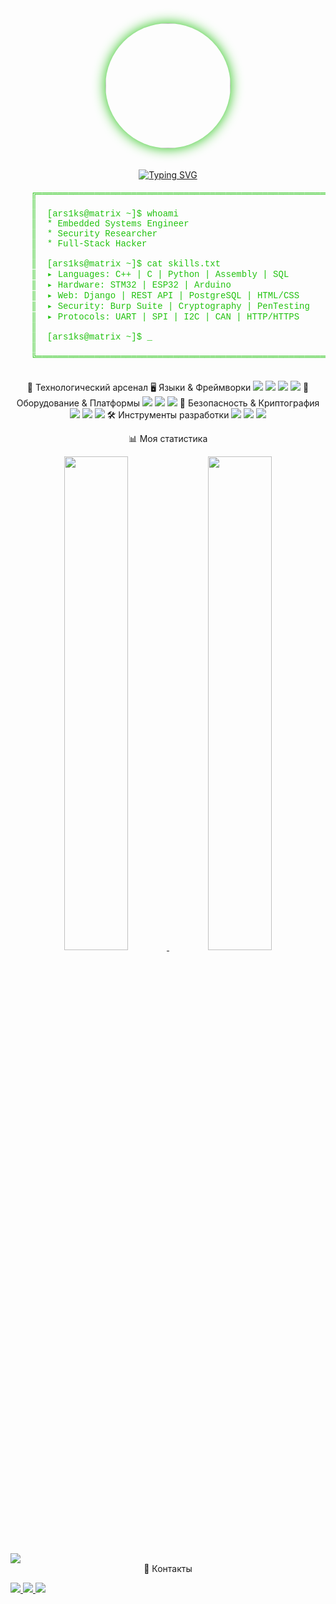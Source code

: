 <div align="center">
  <img src="https://raw.githubusercontent.com/ars1ks/ars1ks/main/your-photo.jpg" width="200" style="border-radius: 50%; box-shadow: 0 0 20px #20C20E; margin-bottom: 20px;"/>

[![Typing SVG](https://readme-typing-svg.demolab.com?font=Fira+Code&weight=600&size=26&duration=4000&pause=1000&color=20C20E&width=550&lines=Embedded+Systems+Engineer;Reverse+Engineering+Enthusiast;C%2B%2B%2FC%2FPython+Developer;IoT+Wizard+%F0%9F%94%A5)](https://git.io/typing-svg)

<div align="left">
  <pre style="color: #20C20E; font-family: 'Courier New', monospace;">
    ╔════════════════════════════════════════════════════════════════════════════════════════════╗
    ║                                                                                            ║
    ║  <span style="color: #20C20E;">[ars1ks@matrix ~]$ whoami</span>                                                              ║
    ║  <span style="color: #20C20E;">* Embedded Systems Engineer</span>                                                          ║
    ║  <span style="color: #20C20E;">* Security Researcher</span>                                                                ║
    ║  <span style="color: #20C20E;">* Full-Stack Hacker</span>                                                                  ║
    ║                                                                                            ║
    ║  <span style="color: #20C20E;">[ars1ks@matrix ~]$ cat skills.txt</span>                                                    ║
    ║  <span style="color: #20C20E;">▸ Languages: C++ | C | Python | Assembly | SQL</span>                                       ║
    ║  <span style="color: #20C20E;">▸ Hardware: STM32 | ESP32 | Arduino </span>                                   ║
    ║  <span style="color: #20C20E;">▸ Web: Django | REST API | PostgreSQL | HTML/CSS</span>                                     ║
    ║  <span style="color: #20C20E;">▸ Security: Burp Suite | Cryptography | PenTesting</span>                                    ║
    ║  <span style="color: #20C20E;">▸ Protocols: UART | SPI | I2C | CAN | HTTP/HTTPS</span>                                      ║
    ║                                                                                            ║
    ║  <span style="color: #20C20E;">[ars1ks@matrix ~]$</span> <span style="color: #20C20E; animation: blink 1s infinite;">_</span>                                                             ║
    ║                                                                                            ║
    ╚════════════════════════════════════════════════════════════════════════════════════════════╝
  </pre>
</div>

🔧 Технологический арсенал
🖥️ Языки & Фреймворки
<img src="https://img.shields.io/badge/C++-00599C?style=for-the-plastic&logo=c%2B%2B&logoColor=white"/> <img src="https://img.shields.io/badge/C-00599C?style=for-the-plastic&logo=c&logoColor=white"/> <img src="https://img.shields.io/badge/Python-3776AB?style=for-the-plastic&logo=python&logoColor=white"/> <img src="https://img.shields.io/badge/Django-092E20?style=for-the-plastic&logo=django&logoColor=white"/>
🔌 Оборудование & Платформы
<img src="https://img.shields.io/badge/STM32-03234B?style=for-the-plastic&logo=stmicroelectronics&logoColor=white"/> <img src="https://img.shields.io/badge/ESP32-E7352C?style=for-the-plastic&logo=espressif&logoColor=white"/> <img src="https://img.shields.io/badge/Arduino-00979D?style=for-the-plastic&logo=arduino&logoColor=white"/>
🔐 Безопасность & Криптография
<img src="https://img.shields.io/badge/Burp_Suite-000000?style=for-the-plastic&logo=burpsuite&logoColor=white"/> <img src="https://img.shields.io/badge/Postman-FF6C37?style=for-the-plastic&logo=postman&logoColor=white"/> <img src="https://img.shields.io/badge/Cryptography-013220?style=for-the-plastic&logo=lock&logoColor=white"/>
🛠️ Инструменты разработки
<img src="https://img.shields.io/badge/Ghidra-007ACC?style=for-the-plastic&logo=ghidra&logoColor=white"/> <img src="https://img.shields.io/badge/IDA_Pro-000000?style=for-the-plastic&logo=hex-rays&logoColor=white"/> <img src="https://img.shields.io/badge/OpenOCD-3DDC84?style=for-the-plastic"/>

📊 Моя статистика

<div align="center"> <a href="https://leetcode.com/ars1ks/"> <img src="https://leetcard.jacoblin.cool/ars1ks?theme=dark&font=Abel&ext=contest" width="45%"/> </a> <img src="https://github-readme-stats.vercel.app/api?username=ars1ks&show_icons=true&theme=dark&hide_border=true&include_all_commits=true" width="45%"/> </div><div align="left"> <img src="https://github-readme-activity-graph.vercel.app/graph?username=ars1ks&theme=react-dark&hide_border=true&area=true"/> </div>
📡 Контакты

<p align="left"> <a href="mailto:your@email.com"> <img src="https://img.shields.io/badge/Email-0078D4?style=for-the-plastic&logo=gmail&logoColor=white"/> </a> <a href="https://t.me/your_telegram"> <img src="https://img.shields.io/badge/Telegram-26A5E4?style=for-the-plastic&logo=telegram&logoColor=white"/> </a> <a href="https://linkedin.com/in/your-profile"> <img src="https://img.shields.io/badge/LinkedIn-0A66C2?style=for-the-plastic&logo=linkedin&logoColor=white"/> </a> </p>
